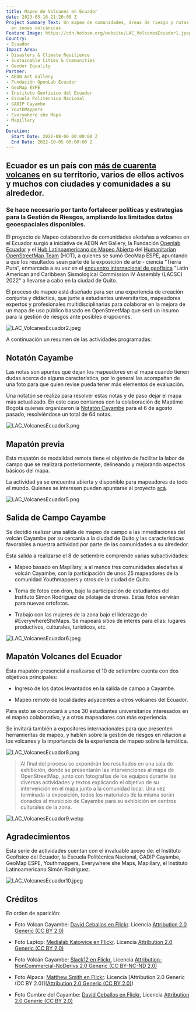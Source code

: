 ```yaml
---
title: Mapeo de Volcanes en Ecuador
date: 2023-05-16 21:20:00 Z
Project Summary Text: Un mapeo de comunidades, áreas de riesgo y rutas de evacuación
  en zonas volcánicas.
Feature Image: https://cdn.hotosm.org/website/LAC_VolcanesEcuador1.jpeg
Country:
- Ecuador
Impact Area:
- Disasters & Climate Resilience
- Sustainable Cities & Communities
- Gender Equality
Partner:
- AEON Art Gallery
- Fundación OpenLab Ecuador
- GeoMap ESPE
- Instituto Geofísico del Ecuador
- Escuela Politécnica Nacional
- GADIP Cayambe
- YouthMappers
- Everywhere she Maps
- Mapillary
- 
Duration:
  Start Date: 2022-08-06 00:00:00 Z
  End Date: 2022-10-05 00:00:00 Z
---
```


## Ecuador es un país con [más de cuarenta volcanes](https://es.wikipedia.org/wiki/Anexo:Volcanes_de_Ecuador) en su territorio, varios de ellos activos y muchos con ciudades y comunidades a su alrededor.

### Se hace necesario por tanto fortalecer políticas y estrategias para la Gestión de Riesgos, ampliando los limitados datos geoespaciales disponibles.

El proyecto de Mapeo colaborativo de comunidades aledañas a volcanes en el Ecuador surgió a iniciativa de AEON Art Gallery, la Fundación [Openlab Ecuador](https://openlab.ec/) y el [Hub Latinoamericano de Mapeo Abierto](https://www.hotosm.org/hubs/latam-hub) del [Humanitarian OpenStreetMap Team](https://www.hotosm.org/) (HOT), a quienes se sumó GeoMap ESPE, apuntando a que los resultados sean parte de la exposición de arte - ciencia “Tierra Pura”, enmarcada a su vez en el [encuentro internacional de geofísica](http://www.lacsc2022quito.com/) "Latin American and Caribbean Sismological Commission IV Assembly (LACSC) 2022" a llevarse a cabo en la ciudad de Quito.

El proceso de mapeo está diseñado para ser una experiencia de creación conjunta y didáctica, que junte a estudiantes universitarios, mapeadores expertos y profesionales multidisciplinarias para colaborar en la mejora de un mapa de uso público basado en OpenStreetMap que será un insumo para la gestión de riesgos ante posibles erupciones.

![LAC_VolcanesEcuador2.jpeg](https://cdn.hotosm.org/website/LAC_VolcanesEcuador2.jpeg)

A continuación un resumen de las actividades programadas:

## Notatón Cayambe
Las notas son apuntes que dejan los mapeadores en el mapa cuando tienen dudas acerca de alguna característica, por lo general las acompañan de una foto para que quien revise pueda tener más elementos de evaluación.

Una notatón se realiza para resolver estas notas y de paso dejar el mapa más actualizado. En este caso contamos con la colaboración de Maptime Bogotá quienes organizaron la [Notatón Cayambe](https://twitter.com/MaptimeBogota/status/1550234273495539712) para el 6 de agosto pasado, resolviéndose un total de 64 notas.

![LAC_VolcanesEcuador3.png](https://cdn.hotosm.org/website/LAC_VolcanesEcuador3.png)

## Mapatón previa

Esta mapatón de modalidad remota tiene el objetivo de facilitar la labor de campo que se realizará posteriormente, delineando y mejorando aspectos básicos del mapa.

La actividad ya se encuentra abierta y disponible para mapeadores de todo el mundo. Quienes se interesen pueden apuntarse al proyecto [acá](https://tasks.hotosm.org/projects/13078/#description).

![LAC_VolcanesEcuador5.png](https://cdn.hotosm.org/website/LAC_VolcanesEcuador5.png)

## Salida de Campo Cayambe

Se decidió realizar una salida de mapeo de campo a las inmediaciones del volcán Cayambe por su cercanía a la ciudad de Quito y las características favorables a nuestra actividad por parte de las comunidades a su alrededor.

Esta salida a realizarse el 8 de setiembre comprende varias subactividades:

* Mapeo basado en Mapillary, a al menos tres comunidades aledañas al volcán Cayambe, con la participación de unos 25 mapeadores de la comunidad Youthmappers y otros de la ciudad de Quito.

* Toma de fotos con dron, bajo la participación de estudiantes del Instituto Simon Rodriguez de pilotaje de drones. Estas fotos servirán para nuevas ortofotos.

* Trabajo con las mujeres de la zona bajo el liderazgo de #EverywhereSheMaps. Se mapeará sitios de interés para ellas: lugares productivos, culturales, turísticos, etc.

![LAC_VolcanesEcuador6.jpeg](https://cdn.hotosm.org/website/LAC_VolcanesEcuador6.jpeg)

## Mapatón Volcanes del Ecuador
Esta mapatón presencial a realizarse el 10 de setiembre cuenta con dos objetivos principales:

* Ingreso de los datos levantados en la salida de campo a Cayambe.

* Mapeo remoto de localidades adyacentes a otros volcanes del Ecuador.

Para esto se convocará a unos 30 estudiantes universitarios interesados en el mapeo colaborativo, y a otros mapeadores con más experiencia.

Se invitará también a expositores internacionales para que presenten herramientas de mapeo, y hablen sobre la gestión de riesgos en relación a los volcanes y la importancia de la experiencia de mapeo sobre la temática.

![LAC_VolcanesEcuador8.png](https://cdn.hotosm.org/website/LAC_VolcanesEcuador8.png)


> Al final del proceso se expondrán los resultados en una sala de exhibición, donde se presentarán las intervenciones al mapa de OpenStreetMap, junto con fotografías de los equipos durante las diversas actividades y textos explicando el objetivo de su intervención en el mapa junto a la comunidad local.
Una vez terminada la exposición, todos los materiales de la misma serán donados al municipio de Cayambe para su exhibición en centros culturales de la zona.

![LAC_VolcanesEcuador9.webp](https://cdn.hotosm.org/website/LAC_VolcanesEcuador9.webp)

## Agradecimientos
Esta serie de actividades cuentan con el invaluable apoyo de: el Instituto Geofísico del Ecuador, la Escuela Politécnica Nacional, GADIP Cayambe, GeoMap ESPE, Youthmappers, Everywhere she Maps, Mapillary, el Instituto Latinoamericano Simón Rodriguez.

![LAC_VolcanesEcuador10.jpeg](https://cdn.hotosm.org/website/LAC_VolcanesEcuador10.jpeg)
## Créditos
En orden de aparición:

* Foto Volcan Cayambe: [David Ceballos en Flickr](https://www.flickr.com/photos/81329542@N05/46162371854). Licencia [Attribution 2.0 Generic (CC BY 2.0)](https://creativecommons.org/licenses/by/2.0/)

* Foto Laptop: [Medialab Katowice en Flickr](https://www.flickr.com/photos/medialabkatowice/16780117127/). Licencia [Attribution 2.0 Generic (CC BY 2.0)](https://creativecommons.org/licenses/by/2.0/)

* Foto Volcán Cayambe: [Slack12 en Flickr.](https://www.flickr.com/photos/slack12/4452293235/) Licencia [Attribution-NonCommercial-NoDerivs 2.0 Generic (CC BY-NC-ND 2.0)](https://creativecommons.org/licenses/by-nc-nd/2.0/)

* Foto Alpaca: [Matthew Smith en Flickr](https://www.flickr.com/photos/96701339@N04/51385636959/). Licencia [Attribution 2.0 Generic (CC BY 2.0)]([Attribution 2.0 Generic (CC BY 2.0)](https://creativecommons.org/licenses/by/2.0/))

* Foto Cumbre del Cayambe: [David Ceballos en Flickr.](https://www.flickr.com/photos/81329542@N05/32975841048/) Licencia [Attribution 2.0 Generic (CC BY 2.0)](https://creativecommons.org/licenses/by/2.0/)


